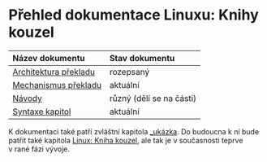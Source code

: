 <!--

Linux Kniha kouzel, dokumentace: Přehled dokumentace
Copyright (c) 2020 Singularis <singularis@volny.cz>

Toto dílo je dílem svobodné kultury; můžete ho šířit a modifikovat pod
podmínkami licence Creative Commons Attribution-ShareAlike 4.0 International
vydané neziskovou organizací Creative Commons. Text licence je přiložený
k tomuto projektu nebo ho můžete najít na webové adrese:

https://creativecommons.org/licenses/by-sa/4.0/

-->
# Přehled dokumentace Linuxu: Knihy kouzel

| Název dokumentu | Stav dokumentu |
| :-- | :-- |
| [Architektura překladu](architektura-překladu.md) | rozepsaný |
| [Mechanismus překladu](mechanismus-překladu.md) | aktuální |
| [Návody](návody.md) | různý (dělí se na části) |
| [Syntaxe kapitol](syntaxe-kapitol.md) | aktuální |

K dokumentaci také patří zvláštní kapitola [_ukázka](../kapitoly/_ukázka.md).
Do budoucna k ní bude patřit také kapitola [Linux: Kniha kouzel](../kapitoly/lkk.md), ale tak je
v současnosti teprve v rané fázi vývoje.
